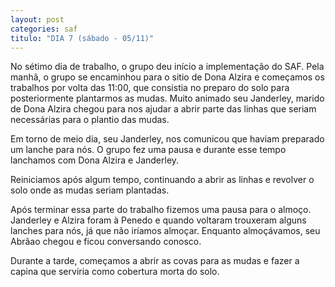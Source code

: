 ```yaml
---
layout: post
categories: saf
titulo: "DIA 7 (sábado - 05/11)"
---
```


No sétimo dia de trabalho, o grupo deu início a implementação do SAF. Pela manhã, o grupo se encaminhou para o sitio de Dona Alzira e começamos os trabalhos por volta das 11:00, que   consistia no preparo do solo para posteriormente plantarmos as mudas. Muito animado seu Janderley, marido de Dona Alzira chegou para nos ajudar a abrir parte das linhas que seriam necessárias para o plantio das mudas.

Em torno de meio dia, seu Janderley, nos comunicou que haviam preparado um lanche para nós. O grupo fez uma pausa e durante esse tempo lanchamos com Dona Alzira e Janderley.

Reiniciamos após algum tempo, continuando a abrir as linhas e revolver o solo onde as mudas seriam plantadas.

Após terminar essa parte do trabalho fizemos uma pausa para o almoço. Janderley e Alzira foram à  Penedo  e quando voltaram trouxeram alguns lanches para nós, já que não iríamos almoçar. Enquanto almoçávamos, seu Abrãao chegou e ficou conversando conosco.

Durante a tarde, começamos a abrir as covas para as mudas e fazer a capina que serviria como cobertura morta do solo.
